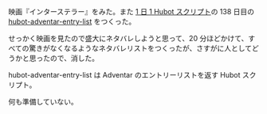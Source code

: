 映画『インターステラー』をみた。また [1 日 1 Hubot スクリプト][hubot-script-per-day]の 138 日目の [hubot-adventar-entry-list][gh:bouzuya/hubot-adventar-entry-list] をつくった。

せっかく映画を見たので盛大にネタバレしようと思って、20 分ほどかけて、すべての驚きがなくなるようなネタバレリストをつくったが、さすがに人としてどうかと思ったので、消した。

hubot-adventar-entry-list は Adventar のエントリーリストを返す Hubot スクリプト。

何も準備していない。

[gh:bouzuya/hubot-adventar-entry-list]: https://github.com/bouzuya/hubot-adventar-entry-list
[hubot-script-per-day]: http://blog.bouzuya.net/posts?tags=hubot-script-per-day
